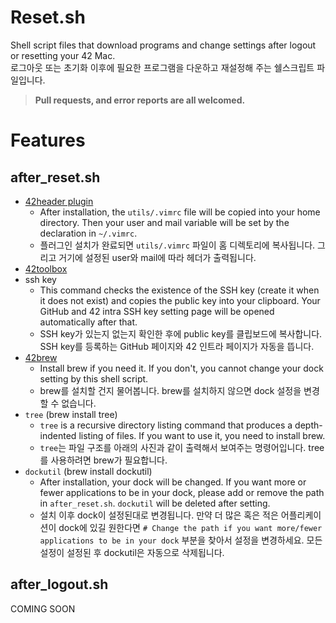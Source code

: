 # Reset.sh
Shell script files that download programs and change settings after logout or resetting your 42 Mac.   
로그아웃 또는 초기화 이후에 필요한 프로그램을 다운하고 재설정해 주는 쉘스크립트 파일입니다.   

> **__Pull requests, and error reports are all welcomed.__** 

# Features
## after_reset.sh
- [42header plugin](https://github.com/42Paris/42header)
    - After installation, the `utils/.vimrc` file will be copied into your home directory. Then your user and mail variable will be set by the declaration in `~/.vimrc`.
    - 플러그인 설치가 완료되면 `utils/.vimrc` 파일이 홈 디렉토리에 복사됩니다. 그리고 거기에 설정된 user와 mail에 따라 헤더가 출력됩니다.
- [42toolbox](https://github.com/alexandregv/42toolbox)
- ssh key
    - This command checks the existence of the SSH key (create it when it does not exist) and copies the public key into your clipboard. Your GitHub and 42 intra SSH key setting page will be opened automatically after that.
    - SSH key가 있는지 없는지 확인한 후에 public key를 클립보드에 복사합니다. SSH key를 등록하는 GitHub 페이지와 42 인트라 페이지가 자동을 뜹니다.
- [42brew](https://github.com/Homebrew/brew)
    - Install brew if you need it. If you don't, you cannot change your dock setting by this shell script.
    - brew를 설치할 건지 물어봅니다. brew를 설치하지 않으면 dock 설정을 변경할 수 없습니다.
- `tree` (brew install tree)
    - `tree` is a recursive directory listing command that produces a depth-indented listing of files. If you want to use it, you need to install brew.
    - `tree`는 파일 구조를 아래의 사진과 같이 출력해서 보여주는 명령어입니다. tree를 사용하려면 brew가 필요합니다.
- `dockutil` (brew install dockutil)
    - After installation, your dock will be changed. If you want more or fewer applications to be in your dock, please add or remove the path in `after_reset.sh`. `dockutil` will be deleted after setting.
    - 설치 이후 dock이 설정된대로 변경됩니다. 만약 더 많은 혹은 적은 어플리케이션이 dock에 있길 원한다면 `# Change the path if you want more/fewer applications to be in your dock` 부분을 찾아서 설정을 변경하세요. 모든 설정이 설정된 후 dockutil은 자동으로 삭제됩니다.

## after_logout.sh
COMING SOON
